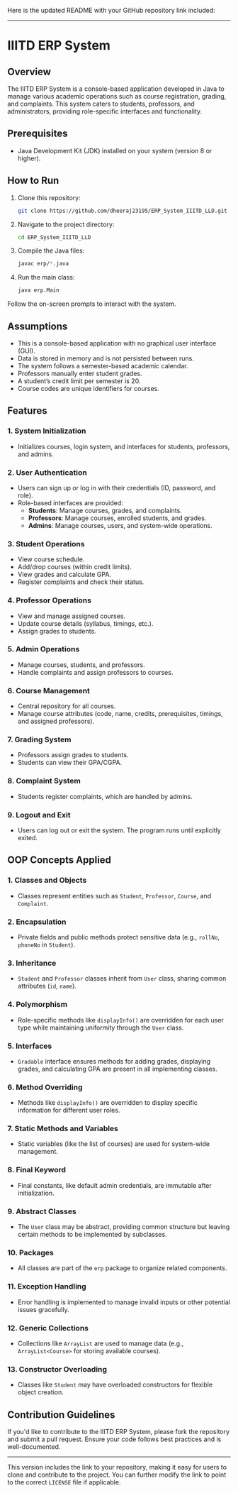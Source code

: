 Here is the updated README with your GitHub repository link included:

---

# IIITD ERP System

## Overview

The IIITD ERP System is a console-based application developed in Java to manage various academic operations such as course registration, grading, and complaints. This system caters to students, professors, and administrators, providing role-specific interfaces and functionality.

## Prerequisites

- Java Development Kit (JDK) installed on your system (version 8 or higher).

## How to Run

1. Clone this repository:
   ```bash
   git clone https://github.com/dheeraj23195/ERP_System_IIITD_LLD.git
   ```
2. Navigate to the project directory:
   ```bash
   cd ERP_System_IIITD_LLD
   ```
3. Compile the Java files:
   ```bash
   javac erp/*.java
   ```
4. Run the main class:
   ```bash
   java erp.Main
   ```

Follow the on-screen prompts to interact with the system.

## Assumptions

- This is a console-based application with no graphical user interface (GUI).
- Data is stored in memory and is not persisted between runs.
- The system follows a semester-based academic calendar.
- Professors manually enter student grades.
- A student’s credit limit per semester is 20.
- Course codes are unique identifiers for courses.

## Features

### 1. **System Initialization**
   - Initializes courses, login system, and interfaces for students, professors, and admins.

### 2. **User Authentication**
   - Users can sign up or log in with their credentials (ID, password, and role).
   - Role-based interfaces are provided:
     - **Students**: Manage courses, grades, and complaints.
     - **Professors**: Manage courses, enrolled students, and grades.
     - **Admins**: Manage courses, users, and system-wide operations.

### 3. **Student Operations**
   - View course schedule.
   - Add/drop courses (within credit limits).
   - View grades and calculate GPA.
   - Register complaints and check their status.

### 4. **Professor Operations**
   - View and manage assigned courses.
   - Update course details (syllabus, timings, etc.).
   - Assign grades to students.

### 5. **Admin Operations**
   - Manage courses, students, and professors.
   - Handle complaints and assign professors to courses.

### 6. **Course Management**
   - Central repository for all courses.
   - Manage course attributes (code, name, credits, prerequisites, timings, and assigned professors).

### 7. **Grading System**
   - Professors assign grades to students.
   - Students can view their GPA/CGPA.

### 8. **Complaint System**
   - Students register complaints, which are handled by admins.

### 9. **Logout and Exit**
   - Users can log out or exit the system. The program runs until explicitly exited.

## OOP Concepts Applied

### 1. **Classes and Objects**
   - Classes represent entities such as `Student`, `Professor`, `Course`, and `Complaint`.

### 2. **Encapsulation**
   - Private fields and public methods protect sensitive data (e.g., `rollNo`, `phoneNo` in `Student`).

### 3. **Inheritance**
   - `Student` and `Professor` classes inherit from `User` class, sharing common attributes (`id`, `name`).

### 4. **Polymorphism**
   - Role-specific methods like `displayInfo()` are overridden for each user type while maintaining uniformity through the `User` class.

### 5. **Interfaces**
   - `Gradable` interface ensures methods for adding grades, displaying grades, and calculating GPA are present in all implementing classes.

### 6. **Method Overriding**
   - Methods like `displayInfo()` are overridden to display specific information for different user roles.

### 7. **Static Methods and Variables**
   - Static variables (like the list of courses) are used for system-wide management.

### 8. **Final Keyword**
   - Final constants, like default admin credentials, are immutable after initialization.

### 9. **Abstract Classes**
   - The `User` class may be abstract, providing common structure but leaving certain methods to be implemented by subclasses.

### 10. **Packages**
   - All classes are part of the `erp` package to organize related components.

### 11. **Exception Handling**
   - Error handling is implemented to manage invalid inputs or other potential issues gracefully.

### 12. **Generic Collections**
   - Collections like `ArrayList` are used to manage data (e.g., `ArrayList<Course>` for storing available courses).

### 13. **Constructor Overloading**
   - Classes like `Student` may have overloaded constructors for flexible object creation.

## Contribution Guidelines

If you'd like to contribute to the IIITD ERP System, please fork the repository and submit a pull request. Ensure your code follows best practices and is well-documented.

---

This version includes the link to your repository, making it easy for users to clone and contribute to the project. You can further modify the link to point to the correct `LICENSE` file if applicable.
